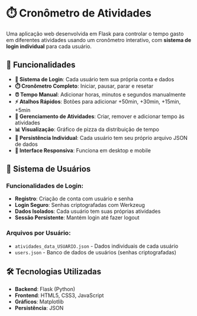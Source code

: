 # ⏱️ Cronômetro de Atividades

Uma aplicação web desenvolvida em Flask para controlar o tempo gasto em diferentes atividades usando um cronômetro interativo, com **sistema de login individual** para cada usuário.

## 🎯 Funcionalidades

- **🔐 Sistema de Login**: Cada usuário tem sua própria conta e dados
- **⏱️ Cronômetro Completo**: Iniciar, pausar, parar e resetar
- **⏰ Tempo Manual**: Adicionar horas, minutos e segundos manualmente
- **⚡ Atalhos Rápidos**: Botões para adicionar +50min, +30min, +15min, +5min
- **📝 Gerenciamento de Atividades**: Criar, remover e adicionar tempo às atividades
- **📊 Visualização**: Gráfico de pizza da distribuição de tempo
- **💾 Persistência Individual**: Cada usuário tem seu próprio arquivo JSON de dados
- **📱 Interface Responsiva**: Funciona em desktop e mobile

## 🔐 Sistema de Usuários

### Funcionalidades de Login:
- **Registro**: Criação de conta com usuário e senha
- **Login Seguro**: Senhas criptografadas com Werkzeug
- **Dados Isolados**: Cada usuário tem suas próprias atividades
- **Sessão Persistente**: Mantém login até fazer logout

### Arquivos por Usuário:
- `atividades_data_USUARIO.json` - Dados individuais de cada usuário
- `users.json` - Banco de dados de usuários (senhas criptografadas)

## 🛠️ Tecnologias Utilizadas

- **Backend**: Flask (Python)
- **Frontend**: HTML5, CSS3, JavaScript
- **Gráficos**: Matplotlib
- **Persistência**: JSON
